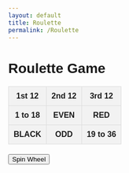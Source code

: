 ```yaml
---
layout: default
title: Roulette
permalink: /Roulette
---
```

 <!DOCTYPE html>
<html lang="en">
<head>
<meta charset="UTF-8">
<meta name="viewport" content="width=device-width, initial-scale=1.0">
<title>Roulette Game</title>
<style>
    body {
        font-family: Arial, sans-serif;
    }
    table {
        border-collapse: collapse;
        margin: 20px auto;
    }
    th, td {
        border: 1px solid #ddd;
        padding: 10px; f
        text-align: center;
    }
    th {
        background-color: #f2f2f2;
    }
    .result {
        margin-top: 20px;
        text-align: center;
    }
</style>
</head>
<body>
<h1>Roulette Game</h1>
<table>
    <tr>
        <th>1st 12</th>
        <th>2nd 12</th>
        <th>3rd 12</th>
    </tr>
    <tr>
        <th>1 to 18</th>
        <th>EVEN</th>
        <th>RED</th>
    </tr>
    <tr>
        <th>BLACK</th>
        <th>ODD</th>
        <th>19 to 36</th>
    </tr>
</table>
<div class="result"></div>
<button onclick="spinWheel()">Spin Wheel</button>
<script>
    function generateWheel() {
        let wheel = [];
        for (let i = 1; i <= 36; i++) {
            wheel.push(i.toString());
        }
        wheel.push("0", "00");
        return wheel;
    }
    function spinWheel() {
        const wheel = generateWheel();
        const resultDiv = document.querySelector('.result');
        const bet = prompt("Place your bet (number between 0 and 36):");
        const spinResult = wheel[Math.floor(Math.random() * wheel.length)];
        if (bet === spinResult) {
            resultDiv.textContent = `The wheel landed on ${spinResult}! You win!`;
        } else {
            resultDiv.textContent = `The wheel landed on ${spinResult}. You lose!`;
        }
    }
</script>
</body>
</html>
